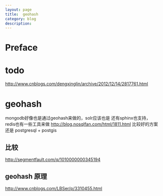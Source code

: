 ```yaml
---
layout: page
title:	geohash
category: blog
description: 
---
```

# Preface

# todo
http://www.cnblogs.com/dengxinglin/archive/2012/12/14/2817761.html

# geohash
mongodb好像也是通过geohash来做的，solr应该也是
还有sphinx也支持，redis也有一些工具来做
http://blog.nosqlfan.com/html/1811.html
比较好的方案还是 postgresql + postgis

## 比较
http://segmentfault.com/q/1010000000345194

## geohash 原理
http://www.cnblogs.com/LBSer/p/3310455.html



